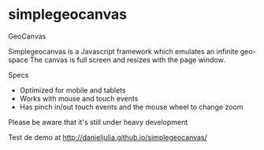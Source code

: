 simplegeocanvas
===============

GeoCanvas


Simplegeocanvas is a Javascript framework which emulates an infinite geo-space
The canvas is full screen and resizes with the page window.

Specs

- Optimized for mobile and tablets
- Works with mouse and touch events
- Has pinch in/out touch events and the mouse wheel to change zoom

Please be aware that it's still under heavy development


Test de demo at
http://danieljulia.github.io/simplegeocanvas/

